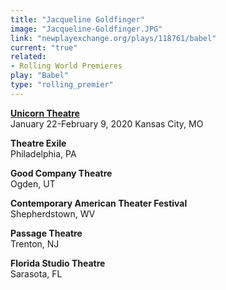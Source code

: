 ```yaml
---
title: "Jacqueline Goldfinger"
image: "Jacqueline-Goldfinger.JPG"
link: "newplayexchange.org/plays/118761/babel"
current: "true"
related:
- Rolling World Premieres
play: "Babel"
type: "rolling_premier"
---
```


[**Unicorn Theatre**](https://unicorntheatre.org/shows/babel/)\
January 22-February 9, 2020
Kansas City, MO

**Theatre Exile**\
Philadelphia, PA

**Good Company Theatre**\
Ogden, UT

**Contemporary American Theater Festival**\
Shepherdstown, WV

**Passage Theatre**\
Trenton, NJ

**Florida Studio Theatre**\
Sarasota, FL
